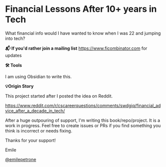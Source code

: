 # Financial Lessons After 10+ years in Tech
What financial info would I have wanted to know when I was 22 and jumping into tech?


**📬 If you'd rather join a mailing list** https://www.ficombinator.com for updates

**🛠️ Tools**

I am using Obsidian to write this. 

**💡Origin Story**

This project started after I posted the idea on Reddit. 

https://www.reddit.com/r/cscareerquestions/comments/swdgiq/financial_advice_after_a_decade_in_tech/

After a huge outpouring of support, I'm writing this book/repo/project. It is a work in progress. Feel free to create issues or PRs if you find something you think is incorrect or needs fixing. 

Thanks for your support!

Emile 

[@emilepetrone](https://www.twitter.com/emilepetrone)

